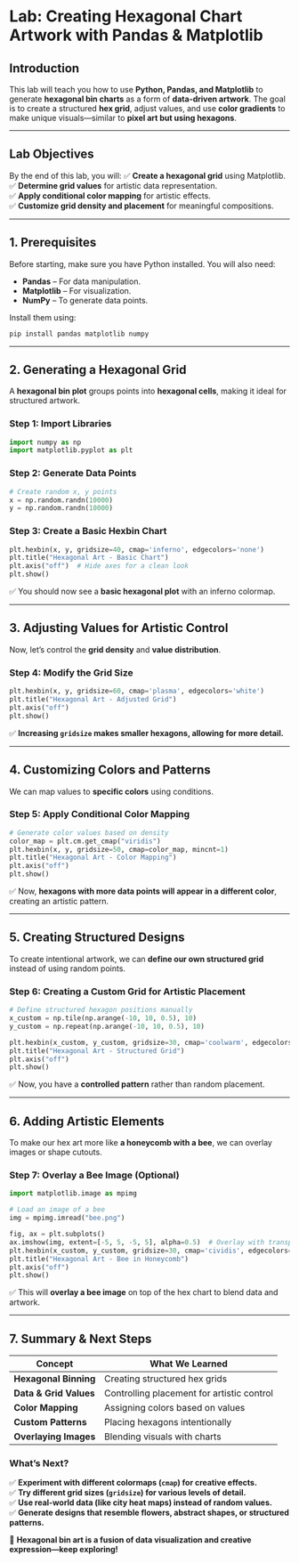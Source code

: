 # **Lab: Creating Hexagonal Chart Artwork with Pandas & Matplotlib**

## **Introduction**
This lab will teach you how to use **Python, Pandas, and Matplotlib** to generate **hexagonal bin charts** as a form of **data-driven artwork**. The goal is to create a structured **hex grid**, adjust values, and use **color gradients** to make unique visuals—similar to **pixel art but using hexagons**.

---

## **Lab Objectives**
By the end of this lab, you will:
✅ **Create a hexagonal grid** using Matplotlib.  
✅ **Determine grid values** for artistic data representation.  
✅ **Apply conditional color mapping** for artistic effects.  
✅ **Customize grid density and placement** for meaningful compositions.  

---

## **1. Prerequisites**
Before starting, make sure you have Python installed. You will also need:
- **Pandas** – For data manipulation.
- **Matplotlib** – For visualization.
- **NumPy** – To generate data points.

Install them using:
```sh
pip install pandas matplotlib numpy
```

---

## **2. Generating a Hexagonal Grid**
A **hexagonal bin plot** groups points into **hexagonal cells**, making it ideal for structured artwork.

### **Step 1: Import Libraries**
```python
import numpy as np
import matplotlib.pyplot as plt
```

### **Step 2: Generate Data Points**
```python
# Create random x, y points
x = np.random.randn(10000)
y = np.random.randn(10000)
```

### **Step 3: Create a Basic Hexbin Chart**
```python
plt.hexbin(x, y, gridsize=40, cmap='inferno', edgecolors='none')
plt.title("Hexagonal Art - Basic Chart")
plt.axis("off")  # Hide axes for a clean look
plt.show()
```

✅ You should now see a **basic hexagonal plot** with an inferno colormap.

---

## **3. Adjusting Values for Artistic Control**

Now, let’s control the **grid density** and **value distribution**.

### **Step 4: Modify the Grid Size**
```python
plt.hexbin(x, y, gridsize=60, cmap='plasma', edgecolors='white')
plt.title("Hexagonal Art - Adjusted Grid")
plt.axis("off")
plt.show()
```
✅ **Increasing `gridsize` makes smaller hexagons, allowing for more detail.**

---

## **4. Customizing Colors and Patterns**

We can map values to **specific colors** using conditions.

### **Step 5: Apply Conditional Color Mapping**
```python
# Generate color values based on density
color_map = plt.cm.get_cmap("viridis")
plt.hexbin(x, y, gridsize=50, cmap=color_map, mincnt=1)
plt.title("Hexagonal Art - Color Mapping")
plt.axis("off")
plt.show()
```
✅ Now, **hexagons with more data points will appear in a different color**, creating an artistic pattern.

---

## **5. Creating Structured Designs**
To create intentional artwork, we can **define our own structured grid** instead of using random points.

### **Step 6: Creating a Custom Grid for Artistic Placement**
```python
# Define structured hexagon positions manually
x_custom = np.tile(np.arange(-10, 10, 0.5), 10)
y_custom = np.repeat(np.arange(-10, 10, 0.5), 10)

plt.hexbin(x_custom, y_custom, gridsize=30, cmap='coolwarm', edgecolors='black')
plt.title("Hexagonal Art - Structured Grid")
plt.axis("off")
plt.show()
```
✅ Now, you have a **controlled pattern** rather than random placement.

---

## **6. Adding Artistic Elements**
To make our hex art more like **a honeycomb with a bee**, we can overlay images or shape cutouts.

### **Step 7: Overlay a Bee Image (Optional)**
```python
import matplotlib.image as mpimg

# Load an image of a bee
img = mpimg.imread("bee.png")

fig, ax = plt.subplots()
ax.imshow(img, extent=[-5, 5, -5, 5], alpha=0.5)  # Overlay with transparency
plt.hexbin(x_custom, y_custom, gridsize=30, cmap='cividis', edgecolors='black')
plt.title("Hexagonal Art - Bee in Honeycomb")
plt.axis("off")
plt.show()
```
✅ This will **overlay a bee image** on top of the hex chart to blend data and artwork.

---

## **7. Summary & Next Steps**
| **Concept** | **What We Learned** |
|------------|------------------|
| **Hexagonal Binning** | Creating structured hex grids |
| **Data & Grid Values** | Controlling placement for artistic control |
| **Color Mapping** | Assigning colors based on values |
| **Custom Patterns** | Placing hexagons intentionally |
| **Overlaying Images** | Blending visuals with charts |

### **What’s Next?**
✅ **Experiment with different colormaps (`cmap`) for creative effects.**  
✅ **Try different grid sizes (`gridsize`) for various levels of detail.**  
✅ **Use real-world data (like city heat maps) instead of random values.**  
✅ **Generate designs that resemble flowers, abstract shapes, or structured patterns.**  

🚀 **Hexagonal bin art is a fusion of data visualization and creative expression—keep exploring!**

